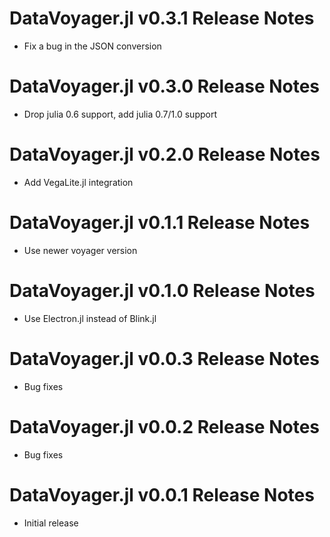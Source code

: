# DataVoyager.jl v0.3.1 Release Notes
* Fix a bug in the JSON conversion

# DataVoyager.jl v0.3.0 Release Notes
* Drop julia 0.6 support, add julia 0.7/1.0 support

# DataVoyager.jl v0.2.0 Release Notes
* Add VegaLite.jl integration

# DataVoyager.jl v0.1.1 Release Notes
* Use newer voyager version

# DataVoyager.jl v0.1.0 Release Notes
* Use Electron.jl instead of Blink.jl

# DataVoyager.jl v0.0.3 Release Notes
* Bug fixes

# DataVoyager.jl v0.0.2 Release Notes
* Bug fixes

# DataVoyager.jl v0.0.1 Release Notes
* Initial release
